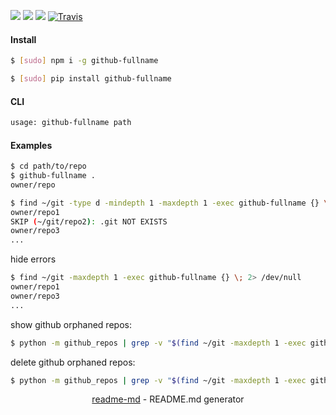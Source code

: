 [![](https://img.shields.io/badge/OS-Unix-blue.svg?longCache=True)]()
[![](https://img.shields.io/pypi/v/github-fullname.svg?maxAge=3600)](https://pypi.org/project/github-fullname/)
[![](https://img.shields.io/npm/v/github-fullname.svg?maxAge=3600)](https://www.npmjs.com/package/github-fullname)
[![Travis](https://api.travis-ci.org/looking-for-a-job/github-fullname.svg?branch=master)](https://travis-ci.org/looking-for-a-job/github-fullname/)

#### Install
```bash
$ [sudo] npm i -g github-fullname
```
```bash
$ [sudo] pip install github-fullname
```

#### CLI
```bash
usage: github-fullname path
```

#### Examples
```bash
$ cd path/to/repo
$ github-fullname .
owner/repo
```

```bash
$ find ~/git -type d -mindepth 1 -maxdepth 1 -exec github-fullname {} \;
owner/repo1
SKIP (~/git/repo2): .git NOT EXISTS
owner/repo3
...
```

hide errors
```bash
$ find ~/git -maxdepth 1 -exec github-fullname {} \; 2> /dev/null
owner/repo1
owner/repo3
...
```

show github orphaned repos:
```bash
$ python -m github_repos | grep -v "$(find ~/git -maxdepth 1 -exec github-fullname {} \; 2> /dev/null)"
```

delete github orphaned repos:
```bash
$ python -m github_repos | grep -v "$(find ~/git -maxdepth 1 -exec github-fullname {} \; 2> /dev/null)" | xargs python -m github_delete
```

<p align="center"><a href="https://pypi.org/project/readme-md/">readme-md</a> - README.md generator</p>